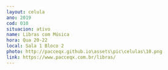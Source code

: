 ```yaml
---
layout: celula
ano: 2019
cod: 010
situacion: ativo
name: Libras com Música
hora: Qua 20-22
local: Sala 1 Bloco 2 
photo: http://pacceqx.github.io\assets\pic\celulas\10.png
link: https://www.pacceqx.com.br/libras/
---
```


